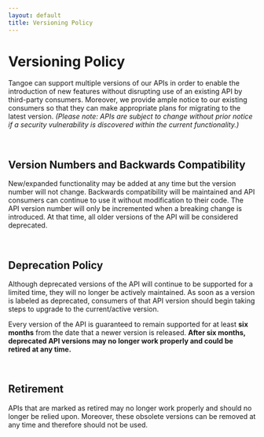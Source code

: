 ```yaml
---
layout: default
title: Versioning Policy
---
```



# Versioning Policy

Tangoe can support multiple versions of our APIs in order to enable the introduction of new features without disrupting use of an existing API by third-party consumers. Moreover, we provide ample notice to our existing consumers so that they can make appropriate plans for migrating to the latest version. *(Please note: APIs are subject to change without prior notice if a security vulnerability is discovered within the current functionality.)*

<br/>

## Version Numbers and Backwards Compatibility

New/expanded functionality may be added at any time but the version number will not change. Backwards compatibility will be maintained and API consumers can continue to use it without modification to their code. The API version number will only be incremented when a breaking change is introduced. At that time, all older versions of the API will be considered deprecated. 

<br/>

## Deprecation Policy

Although deprecated versions of the API will continue to be supported for a limited time, they will no longer be actively maintained. As soon as a version is labeled as deprecated, consumers of that API version should begin taking steps to upgrade to the current/active version. 

Every version of the API is guaranteed to remain supported for at least **six months** from the date that a newer version is released. **After six months, deprecated API versions may no longer work properly and could be retired at any time.**

<br/>

## Retirement

APIs that are marked as retired may no longer work properly and should no longer be relied upon. Moreover, these obsolete versions can be removed at any time and therefore should not be used.

 
